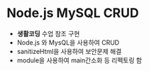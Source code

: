 # Node.js MySQL CRUD

* **생활코딩** 수업 참조 구현
* Node.js 와 MysQL을 사용하여 CRUD 
* sanitizeHtml을 사용하여 보안문제 해결
* module을 사용하여 main간소화 등 리펙토링 함
